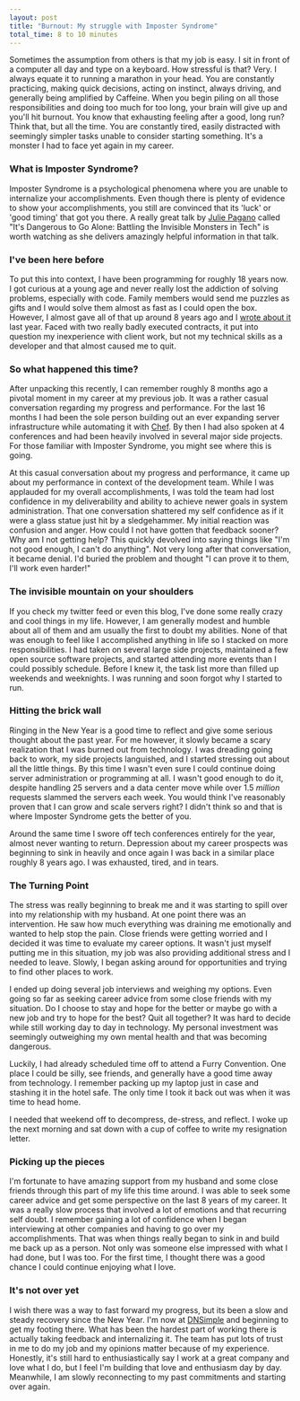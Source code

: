 ```yaml
---
layout: post
title: "Burnout: My struggle with Imposter Syndrome"
total_time: 8 to 10 minutes
---
```


Sometimes the assumption from others is that my job is easy. I sit in front of a computer all day and type on a keyboard. How stressful is that? Very. I always equate it to running a marathon in your head. You are constantly practicing, making quick decisions, acting on instinct, always driving, and generally being amplified by Caffeine. When you begin piling on all those responsibilities and doing too much for too long, your brain will give up and you'll hit burnout. You know that exhausting feeling after a good, long run? Think that, but all the time. You are constantly tired, easily distracted with seemingly simpler tasks unable to consider starting something. It's a monster I had to face yet again in my career.

### What is Imposter Syndrome?

Imposter Syndrome is a psychological phenomena where you are unable to internalize your accomplishments. Even though there is plenty of evidence to show your accomplishments, you still are convinced that its 'luck' or 'good timing' that got you there. A really great talk by [Julie Pagano](http://juliepagano.com/speaking/) called "It's Dangerous to Go Alone: Battling the Invisible Monsters in Tech" is worth watching as she delivers amazingly helpful information in that talk.

### I've been here before

To put this into context, I have been programming for roughly 18 years now. I got curious at a young age and never really lost the addiction of solving problems, especially with code. Family members would send me puzzles as gifts and I would solve them almost as fast as I could open the box. However, I almost gave all of that up around 8 years ago and I [wrote about it](http://martinisoftware.com/2013/05/03/don-t-be-nervous.html) last year. Faced with two really badly executed contracts, it put into question my inexperience with client work, but not my technical skills as a developer and that almost caused me to quit.

### So what happened this time?

After unpacking this recently, I can remember roughly 8 months ago a pivotal moment in my career at my previous job. It was a rather casual conversation regarding my progress and performance. For the last 16 months I had been the sole person building out an ever expanding server infrastructure while automating it with [Chef](http://getchef.com). By then I had also spoken at 4 conferences and had been heavily involved in several major side projects. For those familiar with Imposter Syndrome, you might see where this is going.

At this casual conversation about my progress and performance, it came up about my performance in context of the development team. While I was applauded for my overall accomplishments, I was told the team had lost confidence in my deliverability and ability to achieve newer goals in system administration. That one conversation shattered my self confidence as if it were a glass statue just hit by a sledgehammer. My initial reaction was confusion and anger. How could I not have gotten that feedback sooner? Why am I not getting help? This quickly devolved into saying things like "I'm not good enough, I can't do anything". Not very long after that conversation, it became denial. I'd buried the problem and thought "I can prove it to them, I'll work even harder!"

### The invisible mountain on your shoulders

If you check my twitter feed or even this blog, I've done some really crazy and cool things in my life. However, I am generally modest and humble about all of them and am usually the first to doubt my abilities. None of that was enough to feel like I accomplished anything in life so I stacked on more responsibilities. I had taken on several large side projects, maintained a few open source software projects, and started attending more events than I could possibly schedule. Before I knew it, the task list more than filled up weekends and weeknights. I was running and soon forgot why I started to run.

### Hitting the brick wall

Ringing in the New Year is a good time to reflect and give some serious thought about the past year. For me however, it slowly became a scary realization that I was burned out from technology. I was dreading going back to work, my side projects languished, and I started stressing out about all the little things. By this time I wasn't even sure I could continue doing server administration or programming at all. I wasn't good enough to do it, despite handling 25 servers and a data center move while over 1.5 *million* requests slammed the servers each week. You would think I've reasonably proven that I can grow and scale servers right? I didn't think so and that is where Imposter Syndrome gets the better of you.

Around the same time I swore off tech conferences entirely for the year, almost never wanting to return. Depression about my career prospects was beginning to sink in heavily and once again I was back in a similar place roughly 8 years ago. I was exhausted, tired, and in tears.

### The Turning Point

The stress was really beginning to break me and it was starting to spill over into my relationship with my husband. At one point there was an intervention. He saw how much everything was draining me emotionally and wanted to help stop the pain. Close friends were getting worried and I decided it was time to evaluate my career options. It wasn't just myself putting me in this situation, my job was also providing additional stress and I needed to leave. Slowly, I began asking around for opportunities and trying to find other places to work.

I ended up doing several job interviews and weighing my options. Even going so far as seeking career advice from some close friends with my situation. Do I choose to stay and hope for the better or maybe go with a new job and try to hope for the best? Quit all together? It was hard to decide while still working day to day in technology. My personal investment was seemingly outweighing my own mental health and that was becoming dangerous.

Luckily, I had already scheduled time off to attend a Furry Convention. One place I could be silly, see friends, and generally have a good time away from technology. I remember packing up my laptop just in case and stashing it in the hotel safe. The only time I took it back out was when it was time to head home.

I needed that weekend off to decompress, de-stress, and reflect. I woke up the next morning and sat down with a cup of coffee to write my resignation letter.

### Picking up the pieces

I'm fortunate to have amazing support from my husband and some close friends through this part of my life this time around. I was able to seek some career advice and get some perspective on the last 8 years of my career. It was a really slow process that involved a lot of emotions and that recurring self doubt. I remember gaining a lot of confidence when I began interviewing at other companies and having to go over my accomplishments. That was when things really began to sink in and build me back up as a person. Not only was someone else impressed with what I had done, but I was too. For the first time, I thought there was a good chance I could continue enjoying what I love.

### It's not over yet

I wish there was a way to fast forward my progress, but its been a slow and steady recovery since the New Year. I'm now at [DNSimple](https://dnsimple.com/) and beginning to get my footing there. What has been the hardest part of working there is actually taking feedback and internalizing it. The team has put lots of trust in me to do my job and my opinions matter because of my experience. Honestly, it's still hard to enthusiastically say I work at a great company and love what I do, but I feel I'm building that love and enthusiasm day by day. Meanwhile, I am slowly reconnecting to my past commitments and starting over again.
